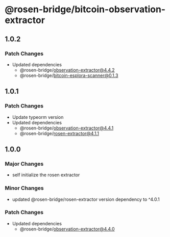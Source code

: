 # @rosen-bridge/bitcoin-observation-extractor

## 1.0.2

### Patch Changes

- Updated dependencies
  - @rosen-bridge/observation-extractor@4.4.2
  - @rosen-bridge/bitcoin-esplora-scanner@0.1.3

## 1.0.1

### Patch Changes

- Update typeorm version
- Updated dependencies
  - @rosen-bridge/observation-extractor@4.4.1
  - @rosen-bridge/rosen-extractor@4.1.1

## 1.0.0

### Major Changes

- self initialize the rosen extractor

### Minor Changes

- updated @rosen-bridge/rosen-extractor version dependency to ^4.0.1

### Patch Changes

- Updated dependencies
  - @rosen-bridge/observation-extractor@4.4.0
